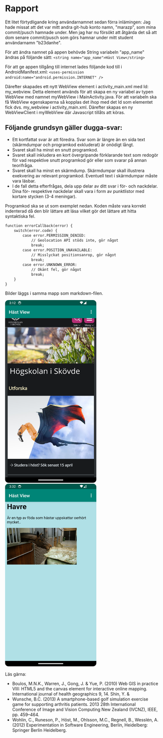 
# Rapport

Ett litet förtydligande kring användarnamnet sedan förra inlämingen:
Jag hade missat att det var mitt andra git-hub konto namn, "marazp", som mina commit/pusch hamnade
under. Men jag har nu försökt att åtgärda det så att dom senare commit/pusch som görs hamnar under 
mitt student användarnamn "b23danhe".

För att ändra namnet på appen behövde String variabeln "app_name" ändras på följande sätt:
`<string name="app_name">Häst View</string>`

För att ge appen tillgång till internet lades följande kod till i AndroidManifest.xml:
`<uses-permission android:name="android.permission.INTERNET" />`

Därefter skapades ett nytt WebView element i activity_main.xml med Id: my_webview. Detta element
används för att skapa en ny variabel av typen WebView med namnet myWebView i MainActivity.java.
För att variabeln ska få WebView egenskaperna så kopplas det ihop med det Id som elementet fick 
dvs. my_webview i activity_main.xml.
Därefter skapas en ny WebViewClient i myWebView där Javascript tillåts att köras.

## Följande grundsyn gäller dugga-svar:

- Ett kortfattat svar är att föredra. Svar som är längre än en sida text (skärmdumpar och programkod exkluderat) är onödigt långt.
- Svaret skall ha minst en snutt programkod.
- Svaret skall inkludera en kort övergripande förklarande text som redogör för vad respektive snutt programkod gör eller som svarar på annan teorifråga.
- Svaret skall ha minst en skärmdump. Skärmdumpar skall illustrera exekvering av relevant programkod. Eventuell text i skärmdumpar måste vara läsbar.
- I de fall detta efterfrågas, dela upp delar av ditt svar i för- och nackdelar. Dina för- respektive nackdelar skall vara i form av punktlistor med kortare stycken (3-4 meningar).

Programkod ska se ut som exemplet nedan. Koden måste vara korrekt indenterad då den blir lättare att läsa vilket gör det lättare att hitta syntaktiska fel.

```
function errorCallback(error) {
    switch(error.code) {
        case error.PERMISSION_DENIED:
            // Geolocation API stöds inte, gör något
            break;
        case error.POSITION_UNAVAILABLE:
            // Misslyckat positionsanrop, gör något
            break;
        case error.UNKNOWN_ERROR:
            // Okänt fel, gör något
            break;
    }
}
```

Bilder läggs i samma mapp som markdown-filen.

<img src="External_web.png" alt="External web" style="width:300px;height:600px;"> <img src="Internal_web.png" alt="Internal web" style="width:300px;height:600px;">

Läs gärna:

- Boulos, M.N.K., Warren, J., Gong, J. & Yue, P. (2010) Web GIS in practice VIII: HTML5 and the canvas element for interactive online mapping. International journal of health geographics 9, 14. Shin, Y. &
- Wunsche, B.C. (2013) A smartphone-based golf simulation exercise game for supporting arthritis patients. 2013 28th International Conference of Image and Vision Computing New Zealand (IVCNZ), IEEE, pp. 459–464.
- Wohlin, C., Runeson, P., Höst, M., Ohlsson, M.C., Regnell, B., Wesslén, A. (2012) Experimentation in Software Engineering, Berlin, Heidelberg: Springer Berlin Heidelberg.
